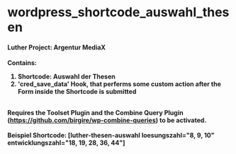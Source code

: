# wordpress_shortcode_auswahl_thesen

#### <b>Luther Project: Argentur MediaX<b><br>
Contains:
1. Shortcode: Auswahl der Thesen<br>
2. 'cred_save_data' Hook, that perferms some custom action after the Form inside the Shortcode is submitted<br><br>

Requires the Toolset Plugin and the Combine Query Plugin (https://github.com/birgire/wp-combine-queries) to be activated.<br><br>
Beispiel Shortcode: [luther-thesen-auswahl loesungszahl="8, 9, 10" entwicklungszahl="18, 19, 28, 36, 44"]
